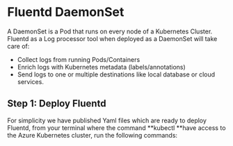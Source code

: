 # Fluentd DaemonSet

A DaemonSet is a Pod that runs on every node of a Kubernetes Cluster. Fluentd as a Log processor tool when deployed as a DaemonSet will take care of:

* Collect logs from running Pods/Containers
* Enrich logs with Kubernetes metadata \(labels/annotations\)
* Send logs to one or multiple destinations like local database or cloud services.

## Step 1: Deploy Fluentd

For simplicity we have published Yaml files which are ready to deploy Fluentd, from your terminal where the command **kubectl **have access to the Azure Kubernetes cluster, run the following commands:









